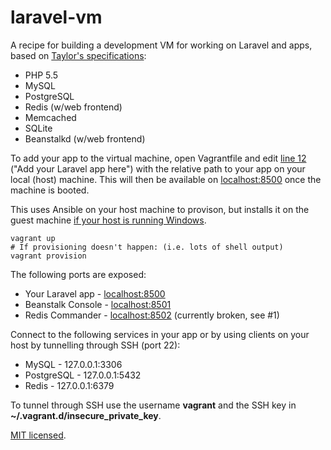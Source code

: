 # laravel-vm

A recipe for building a development VM for working on Laravel and apps, based on [Taylor's specifications][shopping-list]:

- PHP 5.5
- MySQL
- PostgreSQL
- Redis (w/web frontend)
- Memcached
- SQLite
- Beanstalkd (w/web frontend)

To add your app to the virtual machine, open Vagrantfile and edit [line 12](Vagrantfile#L12) ("Add your Laravel app here") with
the relative path to your app on your local (host) machine. This will then be available on [localhost:8500](http://localhost:8500)
once the machine is booted.

This uses Ansible on your host machine to provison, but installs it on the guest machine [if your host is running Windows][ansible-windows].

    vagrant up
    # If provisioning doesn't happen: (i.e. lots of shell output)
    vagrant provision

The following ports are exposed:

- Your Laravel app - [localhost:8500](http://localhost:8500)
- Beanstalk Console - [localhost:8501](http://localhost:8501)
- Redis Commander - [localhost:8502](http://localhost:8502) (currently broken, see #1)

Connect to the following services in your app or by using clients on your host by tunnelling through SSH (port 22):

- MySQL - 127.0.0.1:3306
- PostgreSQL - 127.0.0.1:5432
- Redis - 127.0.0.1:6379

To tunnel through SSH use the username **vagrant** and the SSH key in **~/.vagrant.d/insecure_private_key**.

[MIT licensed](LICENSE).

[shopping-list]: http://paste.laravel.com/V3q
[ansible-windows]: https://groups.google.com/d/msg/ansible-project/17YZIgArn2g/vY-QDVVUKusJ
